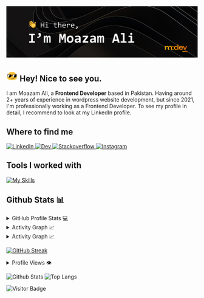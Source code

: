 <img src="./Images/Github Readme Banner.png" alt="Hi there, I'm Moazam Ali" />

## <img src="./Images/hey.gif" width="30"/> Hey! Nice to see you.

I am Moazam Ali, a **Frontend Developer** based in Pakistan. Having around 2+ years of experience in wordpress website development, but since 2021, I'm professionally working as a Frontend Developer. To see my profile in detail, I recommend to look at my LinkedIn profile.

## Where to find me

<a href="https://www.linkedin.com/in/moazamdev/">
    <img src="https://img.shields.io/badge/-%230077B5.svg?style=for-the-badge&logo=linkedin&logoColor=white" alt="LinkedIn"  />
</a>
<a href="https://dev.to/moazamdev">
    <img src="https://img.shields.io/badge/-12100E?style=for-the-badge&logo=dev.to&logoColor=white" alt="Dev"  />
</a>
<a href="https://stackoverflow.com/users/17986261/moazamdev">
    <img src="(https://img.shields.io/badge/-FE7A16?style=for-the-badge&logo=stack-overflow&logoColor=white" alt="Stackoverflow"  />
</a>
<a href="https://www.instagram.com/moazam.dev/">
    <img src="https://img.shields.io/badge/-Instagram-FE7A16?style=for-the-badge&logo=instagram&logoColor=white" alt="Instagram"  />
</a>

<!-- [![LinkedIn](https://img.shields.io/badge/linkedin-%230077B5.svg?style=for-the-badge&logo=linkedin&logoColor=white)](https://www.linkedin.com/in/moazamdev/)
[![Dev](https://img.shields.io/badge/DEV-12100E?style=for-the-badge&logo=dev.to&logoColor=white)](https://dev.to/moazamdev)
[![Stack Overflow](https://img.shields.io/badge/-Stackoverflow-FE7A16?style=for-the-badge&logo=stack-overflow&logoColor=white)](https://stackoverflow.com/users/17986261/moazamdev)
[![Instagram](https://img.shields.io/badge/-Instagram-FE7A16?style=for-the-badge&logo=instagram&logoColor=white)](https://www.instagram.com/moazam.dev/) -->

## Tools I worked with

[![My Skills](https://skillicons.dev/icons?i=react,js,html,css,bootstrap,c,cs,cpp,figma,git,github,ai,jquery,nodejs,sass,visualstudio,vscode,webpack,wordpress,xd)](https://skillicons.dev)

<!-- ![JavaScript](https://img.shields.io/badge/-JavaScript-black?style=flat-square&logo=javascript)
![Nodejs](https://img.shields.io/badge/-Nodejs-black?style=flat-square&logo=Node.js)
![React](https://img.shields.io/badge/-React-black?style=flat-square&logo=react)
![Python](https://img.shields.io/badge/-Python-black?style=flat-square&logo=Python)
![react](https://img.shields.io/badge/React-20232A?style=flat-square&logo=react&logoColor=61DAFB)
![redux](https://img.shields.io/badge/Redux-593D88?style=flat-square&logo=redux&logoColor=white)
![react-router](https://img.shields.io/badge/React_Router-CA4245?style=flat-square&logo=react-router&logoColor=white)
![material-ui](https://img.shields.io/badge/Material_UI-0081CB?style=flat-square&logo=mui&logoColor=white)
![pwa](https://img.shields.io/badge/Progressive_Web_App-4285F4?style=flat-square&logo=googlechrome&logoColor=white)
![storybook](https://img.shields.io/badge/storybook-FF4785?style=flat-square&logo=storybook&logoColor=white)
![C++](https://img.shields.io/badge/-C++-00599C?style=flat-square&logo=c)
![HTML5](https://img.shields.io/badge/-HTML5-E34F26?style=flat-square&logo=html5&logoColor=white)
![CSS3](https://img.shields.io/badge/-CSS3-1572B6?style=flat-square&logo=css3)
![Bootstrap](https://img.shields.io/badge/-Bootstrap-563D7C?style=flat-square&logo=bootstrap)
![MongoDB](https://img.shields.io/badge/-MongoDB-black?style=flat-square&logo=mongodb)
![Git](https://img.shields.io/badge/-Git-black?style=flat-square&logo=git)
![GitHub](https://img.shields.io/badge/-GitHub-181717?style=flat-square&logo=github)
![GitLab](https://img.shields.io/badge/-GitLab-FCA121?style=flat-square&logo=gitlab)
![jquery](https://img.shields.io/badge/jQuery-0769AD?style=flat-square&logo=jquery&logoColor=white) -->

## Github Stats 📊

<details> 
  <summary>GitHub Profile Stats 💻</summary>
  <br/>
    <a href="https://github.com/anuraghazra/github-readme-stats">
        <img alt="moazamdev's Github Stats" src="https://github-readme-stats.vercel.app/api/?username=moazamdev&show_icons=true&count_private=true&theme=slateorange&hide_border=false&border_color=161B22&bg_color=0D1117" height="192px"/>
    </a>
    <a href="https://github.com/anuraghazra/github-readme-stats">
        <img alt="moazamdev's Top Languages" src="https://github-readme-stats.vercel.app/api/top-langs/?username=moazamdev&langs_count=8&layout=compact&theme=default&hide_border=true&bg_color=0D1117&title_color=000&icon_color=000&hide=Jupyter%20Notebook" height="192px"/>
    </a>
  <br/>
</details>

<details>
  <summary>Activity Graph 📈</summary>
  <br/>
    <a href="https://github.com/ashutosh00710/github-readme-activity-graph">
        <img alt="moazamdev's Activity Graph" src="https://activity-graph.herokuapp.com/graph/?username=moazamdev&bg_color=0D1117&color=fff&line=00E676&point=fff&hide_border=true" />
    </a>
</details>

<details>
  <summary>Activity Graph 📈</summary>
  <br/>
    [![GitHub Streak](https://streak-stats.demolab.com?user=moazamdev&theme=dark&background=0D1117&border=161B22)](https://git.io/streak-stats)
</details>

[![GitHub Streak](https://streak-stats.demolab.com/?user=moazamdev&theme=dark)](https://git.io/streak-stats)

<details>
  <summary>Profile Views 👁️</summary>
  <br/>
  <img src="https://komarev.com/ghpvc/?username=moazamdev&label=PROFILE+VIEWS&style=for-the-badge&color=brightgreen">

</details>

![Github Stats](https://github-readme-stats.vercel.app/api?username=moazamdev&count_private=true&show_icons=true&include_all_commits=true&theme=prussian&layout=compact)
![Top Langs](https://github-readme-stats.vercel.app/api/top-langs/?username=moazamdev&hide=TeX&layout=compact&theme=prussian)

![Visitor Badge](https://visitor-badge.laobi.icu/badge?page_id=Moazamdev.Moazamdev)
